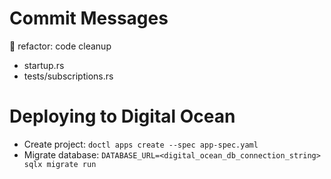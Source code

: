 # Commit Messages
🔁 refactor: code cleanup
- startup.rs
- tests/subscriptions.rs

# Deploying to Digital Ocean
- Create project: `doctl apps create --spec app-spec.yaml`
- Migrate database: `DATABASE_URL=<digital_ocean_db_connection_string> sqlx migrate run`
